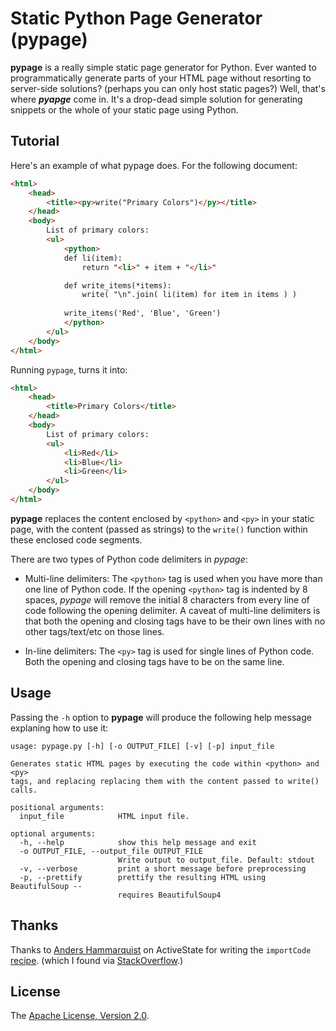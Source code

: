 Static Python Page Generator (pypage)
=====================================
**pypage** is a really simple static page generator for Python. Ever wanted to programmatically generate parts of your HTML page without resorting to server-side solutions? (perhaps you can only host static pages?) Well, that's where ***pyapge*** come in. It's a drop-dead simple solution for generating snippets or the whole of your static page using Python.

Tutorial
--------
Here's an example of what pypage does. For the following document:

```html
<html>
    <head>
        <title><py>write("Primary Colors")</py></title>
    </head>
    <body>
        List of primary colors:
        <ul>        
            <python>
            def li(item):
                return "<li>" + item + "</li>"

            def write_items(*items):
                write( "\n".join( li(item) for item in items ) )
            
            write_items('Red', 'Blue', 'Green')
            </python>
        </ul>
    </body>
</html>
```

Running `pypage`, turns it into:

```html
<html>
    <head>
        <title>Primary Colors</title>
    </head>
    <body>
        List of primary colors:
        <ul>        
            <li>Red</li>
            <li>Blue</li>
            <li>Green</li>
        </ul>
    </body>
</html>
```
**pypage** replaces the content enclosed by `<python>` and `<py>` in your static page, with the content (passed as strings) to the `write()` function within these enclosed code segments.

There are two types of Python code delimiters in *pypage*:

* Multi-line delimiters: The `<python>` tag is used when you have more than one line of Python code. If the opening `<python>` tag is indented by 8 spaces, *pypage* will remove the initial 8 characters from every line of code following the opening delimiter. A caveat of multi-line delimiters is that both the opening and closing tags have to be their own lines with no other tags/text/etc on those lines.

* In-line delimiters: The `<py>` tag is used for single lines of Python code. Both the opening and closing tags have to be on the same line.

Usage
-----
Passing the `-h` option to **pypage** will produce the following help message explaning how to use it:

    usage: pypage.py [-h] [-o OUTPUT_FILE] [-v] [-p] input_file

    Generates static HTML pages by executing the code within <python> and <py>
    tags, and replacing replacing them with the content passed to write() calls.

    positional arguments:
      input_file            HTML input file.

    optional arguments:
      -h, --help            show this help message and exit
      -o OUTPUT_FILE, --output_file OUTPUT_FILE
                            Write output to output_file. Default: stdout
      -v, --verbose         print a short message before preprocessing
      -p, --prettify        prettify the resulting HTML using BeautifulSoup --
                            requires BeautifulSoup4

Thanks
------
Thanks to [Anders Hammarquist](http://code.activestate.com/recipes/users/136364/) on ActiveState for writing the `importCode` [recipe](http://code.activestate.com/recipes/82234-importing-a-dynamically-generated-module/). (which I found via [StackOverflow](http://code.activestate.com/recipes/82234-importing-a-dynamically-generated-module/).)

License
-------
The [Apache License, Version 2.0](http://www.apache.org/licenses/LICENSE-2.0.html).
